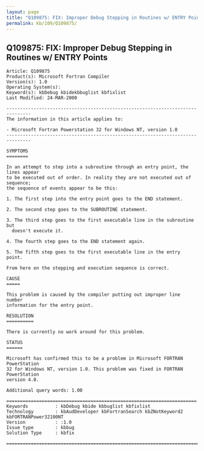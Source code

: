 ```yaml
---
layout: page
title: "Q109875: FIX: Improper Debug Stepping in Routines w/ ENTRY Points"
permalink: kb/109/Q109875/
---
```


## Q109875: FIX: Improper Debug Stepping in Routines w/ ENTRY Points

	Article: Q109875
	Product(s): Microsoft Fortran Compiler
	Version(s): 1.0
	Operating System(s): 
	Keyword(s): kbDebug kbidekbbuglist kbfixlist
	Last Modified: 24-MAR-2000
	
	-------------------------------------------------------------------------------
	The information in this article applies to:
	
	- Microsoft Fortran Powerstation 32 for Windows NT, version 1.0 
	-------------------------------------------------------------------------------
	
	SYMPTOMS
	========
	
	In an attempt to step into a subroutine through an entry point, the lines appear
	to be executed out of order. In reality they are not executed out of sequence;
	the sequence of events appear to be this:
	
	1. The first step into the entry point goes to the END statement.
	
	2. The second step goes to the SUBROUTINE statement.
	
	3. The third step goes to the first executable line in the subroutine but
	  doesn't execute it.
	
	4. The fourth step goes to the END statement again.
	
	5. The fifth step goes to the first executable line in the entry point.
	
	From here on the stepping and execution sequence is correct.
	
	CAUSE
	=====
	
	This problem is caused by the compiler putting out improper line number
	information for the entry point.
	
	RESOLUTION
	==========
	
	There is currently no work around for this problem.
	
	STATUS
	======
	
	Microsoft has confirmed this to be a problem in Microsoft FORTRAN PowerStation
	32 for Windows NT, version 1.0. This problem was fixed in FORTRAN PowerStation
	version 4.0.
	
	Additional query words: 1.00
	
	======================================================================
	Keywords          : kbDebug kbide kbbuglist kbfixlist
	Technology        : kbAudDeveloper kbFortranSearch kbZNotKeyword2 kbFORTRANPower32100NT
	Version           : :1.0
	Issue type        : kbbug
	Solution Type     : kbfix
	
	=============================================================================
	
